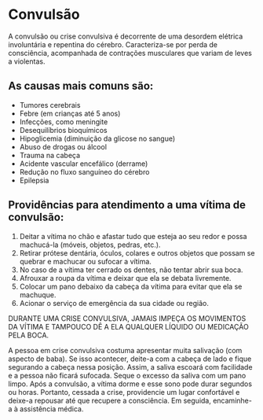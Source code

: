 # Convulsão

A convulsão ou crise convulsiva é decorrente de uma desordem elétrica involuntária e repentina do cérebro. Caracteriza-se por perda de consciência, acompanhada de contrações musculares que variam de leves a violentas.

## As causas mais comuns são:

- Tumores cerebrais
- Febre (em crianças até 5 anos)
- Infecções, como meningite
- Desequilíbrios bioquímicos
- Hipoglicemia (diminuição da glicose no sangue)
- Abuso de drogas ou álcool
- Trauma na cabeça
- Acidente vascular encefálico (derrame)
- Redução no fluxo sanguíneo do cérebro
- Epilepsia

## Providências para atendimento a uma vítima de convulsão:

1. Deitar a vítima no chão e afastar tudo que esteja ao seu redor e possa machucá-la (móveis, objetos, pedras, etc.).
2. Retirar prótese dentária, óculos, colares e outros objetos que possam se quebrar e machucar ou sufocar a vítima.
3. No caso de a vítima ter cerrado os dentes, não tentar abrir sua boca.
4. Afrouxar a roupa da vítima e deixar que ela se debata livremente.
5. Colocar um pano debaixo da cabeça da vítima para evitar que ela se machuque.
6. Acionar o serviço de emergência da sua cidade ou região.

DURANTE UMA CRISE CONVULSIVA, JAMAIS IMPEÇA OS MOVIMENTOS DA VÍTIMA E TAMPOUCO DÊ A ELA QUALQUER LÍQUIDO OU MEDICAÇÃO PELA BOCA.

A pessoa em crise convulsiva costuma apresentar muita salivação (com aspecto de baba). Se isso acontecer, deite-a com a cabeça de lado e fique segurando a cabeça nessa posição. Assim, a saliva escoará com facilidade e a pessoa não ficará sufocada. Seque o excesso da saliva com um pano limpo. Após a convulsão, a vítima dorme e esse sono pode durar segundos ou horas. Portanto, cessada a crise, providencie um lugar confortável e deixe-a repousar até que recupere a consciência. Em seguida, encaminhe-a à assistência médica.

[](https://lh7-rt.googleusercontent.com/docsz/AD_4nXfG3iJc50PoEDH1X8Tz-bBDyX9K8BRFOqxVYHIED9aUPjEmdftWv9HmbCpB0qcP11A_fcqlz9aba9LtbF-LLhdUIXz7DGuVw--TO86FxyII6pYsq5xFlC9WQIImKc6dT8kb7QZ2E9vLHihc3ric-w?key=aefRDU5Lik1C3098UWwa1A)